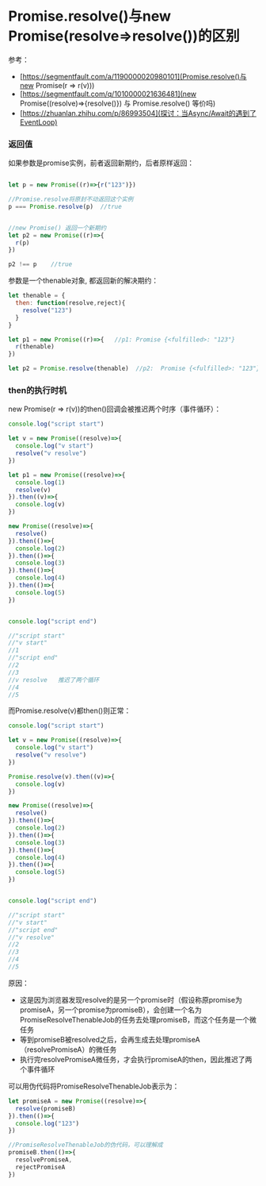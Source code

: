# Promise.resolve()与new Promise(resolve=>resolve())的区别


参考：
- [https://segmentfault.com/a/1190000020980101](Promise.resolve()与new Promise(r => r(v)))
- [https://segmentfault.com/q/1010000021636481](new Promise((resolve)=>{resolve()}) 与 Promise.resolve() 等价吗)
- [https://zhuanlan.zhihu.com/p/86993504](探讨：当Async/Await的遇到了EventLoop)

### 返回值
如果参数是promise实例，前者返回新期约，后者原样返回：

```javascript

let p = new Promise((r)=>{r("123")})

//Promise.resolve将原封不动返回这个实例
p === Promise.resolve(p)  //true


//new Promise() 返回一个新期约
let p2 = new Promise((r)=>{
  r(p)
})

p2 !== p	//true
```

参数是一个thenable对象, 都返回新的解决期约：

```javascript
let thenable = {
  then: function(resolve,reject){
    resolve("123")
  }
}

let p1 = new Promise((r)=>{   //p1: Promise {<fulfilled>: "123"}
  r(thenable)
})

let p2 = Promise.resolve(thenable)  //p2:  Promise {<fulfilled>: "123"}

```


### then的执行时机
new Promise(r => r(v))的then()回调会被推迟两个时序（事件循环）：

```javascript
console.log("script start")

let v = new Promise((resolve)=>{
  console.log("v start")
  resolve("v resolve")
})

let p1 = new Promise((resolve)=>{
  console.log(1)
  resolve(v)
}).then((v)=>{
  console.log(v)
})

new Promise((resolve)=>{
  resolve()
}).then(()=>{
  console.log(2)
}).then(()=>{
  console.log(3)
}).then(()=>{
  console.log(4)
}).then(()=>{
  console.log(5)
})


console.log("script end")

//"script start"
//"v start"
//1
//"script end"
//2
//3
//v resolve   推迟了两个循环
//4
//5
```

而Promise.resolve(v)都then()则正常：

```javascript
console.log("script start")

let v = new Promise((resolve)=>{
  console.log("v start")
  resolve("v resolve")
})

Promise.resolve(v).then((v)=>{
  console.log(v)
})

new Promise((resolve)=>{
  resolve()
}).then(()=>{
  console.log(2)
}).then(()=>{
  console.log(3)
}).then(()=>{
  console.log(4)
}).then(()=>{
  console.log(5)
})


console.log("script end")

//"script start"
//"v start"
//"script end"
//"v resolve"
//2
//3
//4
//5
```
原因：
- 这是因为浏览器发现resolve的是另一个promise时（假设称原promise为promiseA，另一个promise为promiseB），会创建一个名为 PromiseResolveThenableJob的任务去处理promiseB，而这个任务是一个微任务
- 等到promiseB被resolved之后，会再生成去处理promiseA（resolvePromiseA）的微任务
- 执行完resolvePromiseA微任务，才会执行promiseA的then，因此推迟了两个事件循环

可以用伪代码将PromiseResolveThenableJob表示为：
```javascript
let promiseA = new Promise((resolve)=>{
  resolve(promiseB)
}).then(()=>{
  console.log("123")
})

//PromiseResolveThenableJob的伪代码，可以理解成
promiseB.then(()=>{
  resolvePromiseA,
  rejectPromiseA
})
```